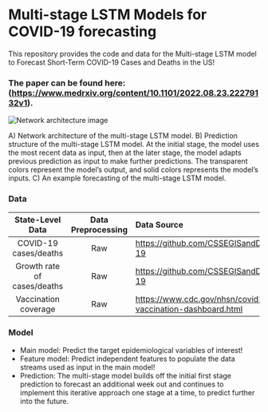 # Multi-stage LSTM Models for COVID-19 forecasting
This repository provides the code and data for the Multi-stage LSTM model to Forecast Short-Term COVID-19 Cases and Deaths in the US!
### The paper can be found here: (https://www.medrxiv.org/content/10.1101/2022.08.23.22279132v1).

![Network architecture ![image](https://user-images.githubusercontent.com/47940478/202015773-ece717e7-743d-4e07-b3c8-00543abf4682.png)
](https://github.com/hongru94/multi_stage_LSTM/blob/main/figures/figure_1.png?raw=true "Multi-stage LSTM model")

A) Network architecture of the multi-stage LSTM model. B) Prediction structure of the multi-stage LSTM model. At the initial stage, the model uses the most recent data as input, then at the later stage, the model adapts previous prediction as input to make further predictions. The transparent colors represent the model’s output, and solid colors represents the model’s inputs. C) An example forecasting of the multi-stage LSTM model.

### Data
| State-Level Data| Data Preprocessing | Data Source |
| :---:         |     :---:      |          :--- |
| COVID-19 cases/deaths| Raw     | https://github.com/CSSEGISandData/COVID-19  |
| Growth rate of cases/deaths| Raw       | https://github.com/CSSEGISandData/COVID-19|
| Vaccination coverage | Raw  |  https://www.cdc.gov/nhsn/covid19/dial-vaccination-dashboard.html|

### Model
- Main model: Predict the target epidemiological variables of interest!
- Feature model: Predict independent features to populate the data streams used as input in the main model!
- Prediction: The multi-stage model builds off the initial first stage prediction to forecast an additional week out and continues to implement this iterative approach one stage at a time, to predict further into the future.

